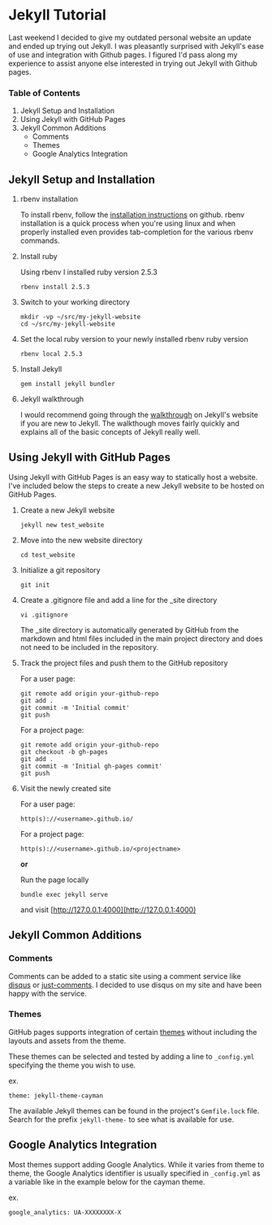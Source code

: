 # Jekyll Tutorial

Last weekend I decided to give my outdated personal website an update and ended up trying out Jekyll. I was pleasantly surprised with Jekyll's ease of use and integration with Github pages. I figured I'd pass along my experience to assist anyone else interested in trying out Jekyll with Github pages.

### Table of Contents

1. Jekyll Setup and Installation
1. Using Jekyll with GitHub Pages
1. Jekyll Common Additions
   - Comments
   - Themes
   - Google Analytics Integration

## Jekyll Setup and Installation

1. rbenv installation

   To install rbenv, follow the [installation instructions](https://github.com/rbenv/rbenv#basic-github-checkout) on github. rbenv installation is a quick process when you're using linux and when properly installed even provides tab-completion for the various rbenv commands.

1. Install ruby

   Using rbenv I installed ruby version 2.5.3

   ```code
   rbenv install 2.5.3
   ```

1. Switch to your working directory

   ```code
   mkdir -vp ~/src/my-jekyll-website
   cd ~/src/my-jekyll-website
   ```

1. Set the local ruby version to your newly installed rbenv ruby version

   ```code
   rbenv local 2.5.3
   ```

1. Install Jekyll

   ```code
   gem install jekyll bundler
   ```

1. Jekyll walkthrough

   I would recommend going through the [walkthrough](https://jekyllrb.com/docs/step-by-step/01-setup/) on Jekyll's website if you are new to Jekyll. The walkthough moves fairly quickly and explains all of the basic concepts of Jekyll really well.

## Using Jekyll with GitHub Pages

Using Jekyll with GitHub Pages is an easy way to statically host a website. I've included below the steps to create a new Jekyll website to be hosted on GitHub Pages.

1. Create a new Jekyll website

   ```code
   jekyll new test_website
   ```

1. Move into the new website directory

   ```code
   cd test_website
   ```

1. Initialize a git repository

   ```code
   git init
   ```

1. Create a .gitignore file and add a line for the _site directory

   ```code
   vi .gitignore
   ```

   The _site directory is automatically generated by GitHub from the markdown and html files included in the main project directory and does not need to be included in the repository.

1. Track the project files and push them to the GitHub repository

   For a user page:

   ```code
   git remote add origin your-github-repo
   git add .
   git commit -m 'Initial commit'
   git push
   ```

   For a project page:

   ```code
   git remote add origin your-github-repo
   git checkout -b gh-pages
   git add .
   git commit -m 'Initial gh-pages commit'
   git push
   ```

1. Visit the newly created site

   For a user page:

   ```code
   http(s)://<username>.github.io/
   ```

   For a project page:

   ```code
   http(s)://<username>.github.io/<projectname>
   ```

   **or**

   Run the page locally

   ```code
   bundle exec jekyll serve
   ```

   and visit [http://127.0.0.1:4000](http://127.0.0.1:4000)

## Jekyll Common Additions

### Comments

Comments can be added to a static site using a comment service like [disqus](https://disqus.com/) or [just-comments](https://just-comments.com/). I decided to use disqus on my site and have been happy with the service.

### Themes

GitHub pages supports integration of certain [themes](https://pages.github.com/themes/) without including the layouts and assets from the theme.

These themes can be selected and tested by adding a line to `_config.yml` specifying the theme you wish to use.

ex.

```code
theme: jekyll-theme-cayman
```

The available Jekyll themes can be found in the project's `Gemfile.lock` file. Search for the prefix `jekyll-theme-` to see what is available for use.

## Google Analytics Integration

Most themes support adding Google Analytics. While it varies from theme to theme, the Google Analytics identifier is usually specified in `_config.yml` as a variable like in the example below for the cayman theme.

ex.

```code
google_analytics: UA-XXXXXXXX-X
```